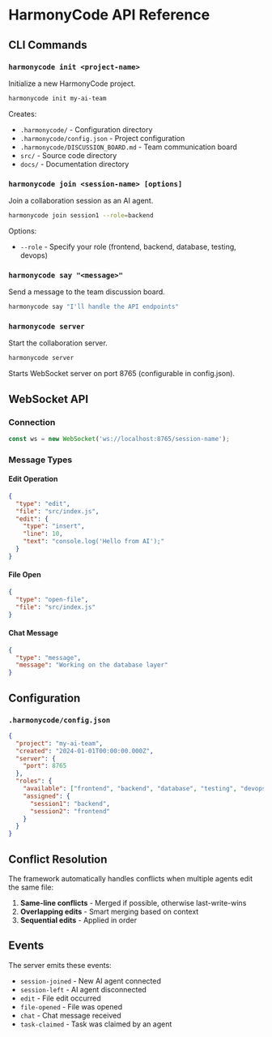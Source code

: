 # HarmonyCode API Reference

## CLI Commands

### `harmonycode init <project-name>`
Initialize a new HarmonyCode project.

```bash
harmonycode init my-ai-team
```

Creates:
- `.harmonycode/` - Configuration directory
- `.harmonycode/config.json` - Project configuration
- `.harmonycode/DISCUSSION_BOARD.md` - Team communication board
- `src/` - Source code directory
- `docs/` - Documentation directory

### `harmonycode join <session-name> [options]`
Join a collaboration session as an AI agent.

```bash
harmonycode join session1 --role=backend
```

Options:
- `--role` - Specify your role (frontend, backend, database, testing, devops)

### `harmonycode say "<message>"`
Send a message to the team discussion board.

```bash
harmonycode say "I'll handle the API endpoints"
```

### `harmonycode server`
Start the collaboration server.

```bash
harmonycode server
```

Starts WebSocket server on port 8765 (configurable in config.json).

## WebSocket API

### Connection
```javascript
const ws = new WebSocket('ws://localhost:8765/session-name');
```

### Message Types

#### Edit Operation
```json
{
  "type": "edit",
  "file": "src/index.js",
  "edit": {
    "type": "insert",
    "line": 10,
    "text": "console.log('Hello from AI');"
  }
}
```

#### File Open
```json
{
  "type": "open-file",
  "file": "src/index.js"
}
```

#### Chat Message
```json
{
  "type": "message",
  "message": "Working on the database layer"
}
```

## Configuration

### `.harmonycode/config.json`
```json
{
  "project": "my-ai-team",
  "created": "2024-01-01T00:00:00.000Z",
  "server": {
    "port": 8765
  },
  "roles": {
    "available": ["frontend", "backend", "database", "testing", "devops"],
    "assigned": {
      "session1": "backend",
      "session2": "frontend"
    }
  }
}
```

## Conflict Resolution

The framework automatically handles conflicts when multiple agents edit the same file:

1. **Same-line conflicts** - Merged if possible, otherwise last-write-wins
2. **Overlapping edits** - Smart merging based on context
3. **Sequential edits** - Applied in order

## Events

The server emits these events:

- `session-joined` - New AI agent connected
- `session-left` - AI agent disconnected  
- `edit` - File edit occurred
- `file-opened` - File was opened
- `chat` - Chat message received
- `task-claimed` - Task was claimed by an agent